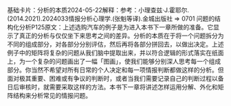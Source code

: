 

基础卡片：分析的本质2024-05-22解释：参考：小理查兹·J.霍耶尔.(2014.2021).2024033情报分析心理学.(张魁等译).金城出版社 => 0701 问题的结构化分析P125原文：上述选购汽车的例子是为进入本书下一章所做的准备。它显示了真正的分析与仅仅坐下来思考之间的差异。分析的本质在于将一个问题拆分为不同的组成部分，对各部分分别评估，然后再将各部分拼回去，以做出决定。上述例子中的矩阵将复杂的问题从我们脑中提取出来，并以符合逻辑的形式落实在纸面上，为一个复杂的问题画出了一幅「图画」，使我们能够分别深人思考每一个组成部分。你当然不希望对所有日常的个人决定和每一项情报判断都做这样的分析。但面对极其重要、困难或有争议的判断时，或者当我们需要记录自己的判断过程以备日后审核时，就需要采取这样的方法。本书下一章将讲述怎样运用分解、外化和矩阵结构来分析常见的情报问题。